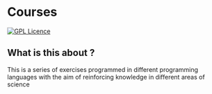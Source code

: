 # Courses

[![GPL Licence](https://badges.frapsoft.com/os/gpl/gpl.svg?v=103)](https://opensource.org/licenses/GPL-3.0/)

## What is this about ?
This is a series of exercises programmed in different programming languages with the aim of reinforcing knowledge in different areas of science
